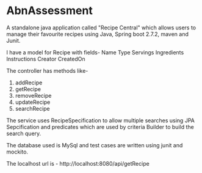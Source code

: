 # AbnAssessment
A standalone java application called "Recipe Central" which allows users to manage their favourite recipes using Java, Spring boot 2.7.2, maven and Junit.

I have a model for Recipe with fields-
Name
Type
Servings
Ingredients
Instructions
Creator
CreatedOn

The controller has methods like-
1. addRecipe
2. getRecipe
3. removeRecipe
4. updateRecipe
5. searchRecipe

The service uses RecipeSpecification to allow multiple searches using JPA Sepcification and predicates which are used by criteria Builder to build the search query.

The database used is MySql and test cases are written using junit and mockito.

The localhost url is - http://localhost:8080/api/getRecipe



